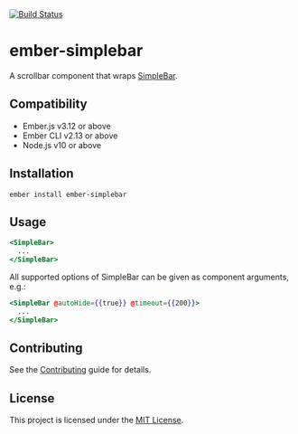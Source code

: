 <a href="http://travis-ci.com/fpauser/ember-simplebar">
  <img src="https://travis-ci.com/fpauser/ember-simplebar.svg?branch=master" alt="Build Status">
</a>

ember-simplebar
==============================================================================

A scrollbar component that wraps [SimpleBar](https://github.com/Grsmto/simplebar).



Compatibility
------------------------------------------------------------------------------

* Ember.js v3.12 or above
* Ember CLI v2.13 or above
* Node.js v10 or above


Installation
------------------------------------------------------------------------------

```
ember install ember-simplebar
```


Usage
------------------------------------------------------------------------------

```hbs
<SimpleBar>
  ...
</SimpleBar>
```

All supported options of SimpleBar can be given as component arguments, e.g.:

```hbs
<SimpleBar @autoHide={{true}} @timeout={{200}}>
  ...
</SimpleBar>
```


Contributing
------------------------------------------------------------------------------

See the [Contributing](CONTRIBUTING.md) guide for details.


License
------------------------------------------------------------------------------

This project is licensed under the [MIT License](LICENSE.md).

